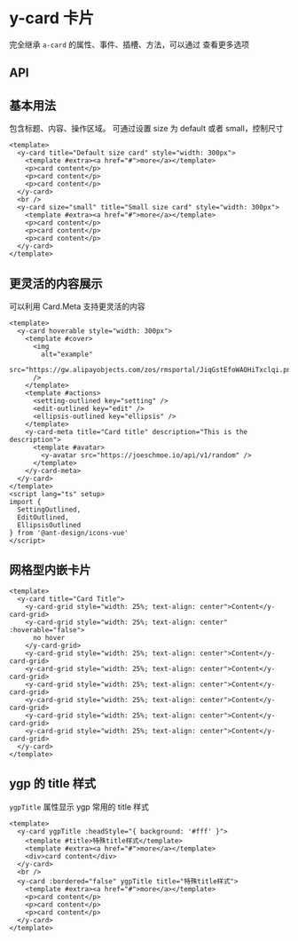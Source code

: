 # y-card 卡片

<a-btn label="a-card" href="https://www.antdv.com/components/card-cn" />

完全继承 `a-card` 的属性、事件、插槽、方法，可以通过 <y-link label="a-tag" blank href="https://www.antdv.com/components/card-cn" /> 查看更多选项

## API

<row-start />
<col-start />

## 基本用法

包含标题、内容、操作区域。 可通过设置 size 为 default 或者 small，控制尺寸

```vue demo
<template>
  <y-card title="Default size card" style="width: 300px">
    <template #extra><a href="#">more</a></template>
    <p>card content</p>
    <p>card content</p>
    <p>card content</p>
  </y-card>
  <br />
  <y-card size="small" title="Small size card" style="width: 300px">
    <template #extra><a href="#">more</a></template>
    <p>card content</p>
    <p>card content</p>
    <p>card content</p>
  </y-card>
</template>
```

<col-end />
<col-start />

## 更灵活的内容展示

可以利用 Card.Meta 支持更灵活的内容

```vue demo
<template>
  <y-card hoverable style="width: 300px">
    <template #cover>
      <img
        alt="example"
        src="https://gw.alipayobjects.com/zos/rmsportal/JiqGstEfoWAOHiTxclqi.png"
      />
    </template>
    <template #actions>
      <setting-outlined key="setting" />
      <edit-outlined key="edit" />
      <ellipsis-outlined key="ellipsis" />
    </template>
    <y-card-meta title="Card title" description="This is the description">
      <template #avatar>
        <y-avatar src="https://joeschmoe.io/api/v1/random" />
      </template>
    </y-card-meta>
  </y-card>
</template>
<script lang="ts" setup>
import {
  SettingOutlined,
  EditOutlined,
  EllipsisOutlined
} from '@ant-design/icons-vue'
</script>
```

<col-end />
<row-end />

## 网格型内嵌卡片

```vue demo
<template>
  <y-card title="Card Title">
    <y-card-grid style="width: 25%; text-align: center">Content</y-card-grid>
    <y-card-grid style="width: 25%; text-align: center" :hoverable="false">
      no hover
    </y-card-grid>
    <y-card-grid style="width: 25%; text-align: center">Content</y-card-grid>
    <y-card-grid style="width: 25%; text-align: center">Content</y-card-grid>
    <y-card-grid style="width: 25%; text-align: center">Content</y-card-grid>
    <y-card-grid style="width: 25%; text-align: center">Content</y-card-grid>
    <y-card-grid style="width: 25%; text-align: center">Content</y-card-grid>
    <y-card-grid style="width: 25%; text-align: center">Content</y-card-grid>
  </y-card>
</template>
```

## ygp 的 title 样式

`ygpTitle` 属性显示 ygp 常用的 title 样式

```vue demo
<template>
  <y-card ygpTitle :headStyle="{ background: '#fff' }">
    <template #title>特殊title样式</template>
    <template #extra><a href="#">more</a></template>
    <div>card content</div>
  </y-card>
  <br />
  <y-card :bordered="false" ygpTitle title="特殊title样式">
    <template #extra><a href="#">more</a></template>
    <p>card content</p>
    <p>card content</p>
    <p>card content</p>
  </y-card>
</template>
```
